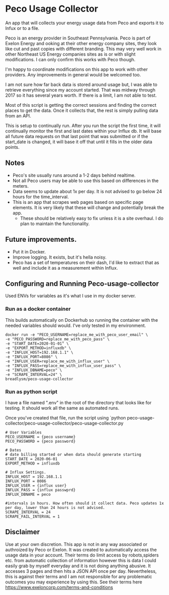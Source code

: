 # Peco Usage Collector


An app that will collects your energy usage data from Peco and exports it to Infux or to a file. 

Peco is an energy provider in Southeast Pennsylvania. Peco is part of Exelon Energy and ooking at their other energy company sites, they look like cut and past copies with different branding. This may very well work in other Northeast US Energy companies sites as is or with slight modifications. I can only confirm this works with Peco though. 

I'm happy to coordinate modifications on this app to work with other providers. Any improvements in general would be welcomed too. 

I am not sure how far back data is stored around usage but, I was able to retrieve everything since my account started. That was midway through 2017 so it has several years worth. If there is a limit, I am not able to test. 

Most of this script is getting the correct sessions and finding the correct places to get the data. Once it collects that, the rest is simply pulling data from an API. 

This is setup to continually run. After you run the script the first time, it will continually monitor the first and last dates within your Influx db. It will base all future data requests on that last point that was submitted or if the start_date is changed, it will base it off that until it fills in the older data points.

## Notes
- Peco's site usually runs around a 1-2 days behind realtime. 
- Not all Peco users may be able to use this based on differences in the meters. 
- Data seems to update about 1x per day. It is not advised to go below 24 hours for the time_interval. 
- This is an app that scrapes web pages based on specific page elements. It is very likely that these will change and potentially break the app. 
  - These should be relatively easy to fix unless it is a site overhaul. I do plan to maintain the functionality. 

## Future improvements.
- Put it in Docker. 
- Improve logging. It exists, but it's hella noisy. 
- Peco has a set of temperatures on their dash, I'd like to extract that as well and include it as a measurement within Influx. 


## Configuring and Running Peco-usage-collector
Used ENVs for variables as it's what I use in my docker server.
### Run as a docker container 
This builds automatically on Dockerhub so running the container with the needed variables should would. I've only tested in my environment. 
```shell
docker run -e "PECO_USERNAME=replace_me_with_peco_user_email" \
-e "PECO_PASSWORD=replace_me_with_peco_pass" \
-e "START_DATE=2020-01-01" \
-e "EXPORT_METHOD=influxdb" \
-e "INFLUX_HOST=192.168.1.1" \
-e "INFLUX_PORT=8086" \
-e "INFLUX_USER=replace_me_with_influx_user" \
-e "INFLUX_PASS=replace_me_with_influx_user_pass" \
-e "INFLUX_DBNAME=peco" \
-e "SCRAPE_INTERVAL=24" \
breadlysm/peco-usage-collector
```
### Run as python script
I have a file named ".env" in the root of the directory that looks like for testing. It should work all the same as automated runs. 

Once you've created that file, run the script using 
`python peco-usage-collector/peco-usage-collector/peco-usage-collector.py

```env
# User Variables
PECO_USERNAME = {peco username}
PECO_PASSWORD = {peco password}

# Dates
# date billing started or when data should generate starting
START_DATE = 2020-06-01
EXPORT_METHOD = influxdb

# Influx Settings. 
INFLUX_HOST = 192.168.1.1 
INFLUX_PORT = 8086
INFLUX_USER = {influx user} 
INFLUX_PASS = {influx passwprd}
INFLUX_DBNAME = peco 

#intervals in hours. How often should it collect data. Peco updates 1x per day, lower than 24 hours is not advised. 
SCRAPE_INTERVAL = 24 
SCRAPE_FAIL_INTERVAL = 1

```

## Disclaimer
Use at your own discretion. This app is not in any way associated or authroized by Peco or Exelon. It was created to automatically access the usage data in your account. Their terms do limit access by robots,spiders etc. from automatic collection of information however this is data I could easily grab by myself everyday and it is not doing anything abusive. It accesses 3 pages and then hits a JSON API once per day. Nevertheless, this is against their terms and I am not responsible for any problematic outcomes you may experience by using this. See their terms here https://www.exeloncorp.com/terms-and-conditions


